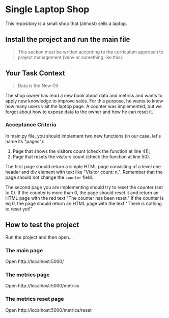 # Single Laptop Shop

This repository is a small shop that (almost) sells a laptop.

## Install the project and run the main file

> This section must be written according to the curriculum approach to project management (venv or something like this).

## Your Task Context

> Data is the New Oil

The shop owner has read a new book about data and metrics and wants to apply new knowledge to improve sales. For this purpose, he wants to know how many users visit the laptop page. A counter was implemented, but we forgot about how to expose data to the owner and how he can reset it.

### Acceptance Criteria

In main.py file, you should implement two new functions (in our case, let's name its "pages"):
1. Page that shows the visitors count (check the function at line 41);
2. Page that resets the visitors count (check the function at line 50).

The first page should return a simple HTML page consisting of a level one header and div element with text like "Visitor count: n.". Remember that the page should not change the `counter` field.

The second page you are implementing should try to reset the counter (set to 0). If the counter is more than 0, the page should reset it and return an HTML page with the red text "The counter has been reset." If the counter is eq 0, the page should return an HTML page with the text "There is nothing to reset yet!"

## How to test the project

Run the project and then open...

### The main page

Open http://localhost:5000/

### The metrics page

Open http://localhost:5000/metrics

### The metrics reset page

Open http://localhost:5000/metrics/reset
